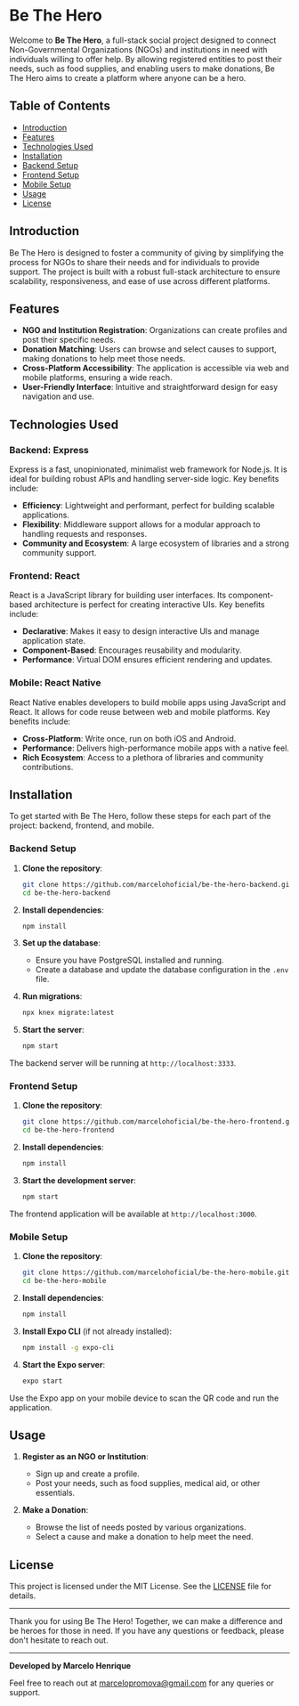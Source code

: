 # Be The Hero

Welcome to **Be The Hero**, a full-stack social project designed to connect Non-Governmental Organizations (NGOs) and institutions in need with individuals willing to offer help. By allowing registered entities to post their needs, such as food supplies, and enabling users to make donations, Be The Hero aims to create a platform where anyone can be a hero.

## Table of Contents

- [Introduction](#introduction)
- [Features](#features)
- [Technologies Used](#technologies-used)
- [Installation](#installation)
- [Backend Setup](#backend-setup)
- [Frontend Setup](#frontend-setup)
- [Mobile Setup](#mobile-setup)
- [Usage](#usage)
- [License](#license)

## Introduction

Be The Hero is designed to foster a community of giving by simplifying the process for NGOs to share their needs and for individuals to provide support. The project is built with a robust full-stack architecture to ensure scalability, responsiveness, and ease of use across different platforms.

## Features

- **NGO and Institution Registration**: Organizations can create profiles and post their specific needs.
- **Donation Matching**: Users can browse and select causes to support, making donations to help meet those needs.
- **Cross-Platform Accessibility**: The application is accessible via web and mobile platforms, ensuring a wide reach.
- **User-Friendly Interface**: Intuitive and straightforward design for easy navigation and use.

## Technologies Used

### Backend: Express

Express is a fast, unopinionated, minimalist web framework for Node.js. It is ideal for building robust APIs and handling server-side logic. Key benefits include:
- **Efficiency**: Lightweight and performant, perfect for building scalable applications.
- **Flexibility**: Middleware support allows for a modular approach to handling requests and responses.
- **Community and Ecosystem**: A large ecosystem of libraries and a strong community support.

### Frontend: React

React is a JavaScript library for building user interfaces. Its component-based architecture is perfect for creating interactive UIs. Key benefits include:
- **Declarative**: Makes it easy to design interactive UIs and manage application state.
- **Component-Based**: Encourages reusability and modularity.
- **Performance**: Virtual DOM ensures efficient rendering and updates.

### Mobile: React Native

React Native enables developers to build mobile apps using JavaScript and React. It allows for code reuse between web and mobile platforms. Key benefits include:
- **Cross-Platform**: Write once, run on both iOS and Android.
- **Performance**: Delivers high-performance mobile apps with a native feel.
- **Rich Ecosystem**: Access to a plethora of libraries and community contributions.

## Installation

To get started with Be The Hero, follow these steps for each part of the project: backend, frontend, and mobile.

### Backend Setup

1. **Clone the repository**:
   ```bash
   git clone https://github.com/marcelohoficial/be-the-hero-backend.git
   cd be-the-hero-backend
   ```

2. **Install dependencies**:
   ```bash
   npm install
   ```

3. **Set up the database**:
   - Ensure you have PostgreSQL installed and running.
   - Create a database and update the database configuration in the `.env` file.

4. **Run migrations**:
   ```bash
   npx knex migrate:latest
   ```

5. **Start the server**:
   ```bash
   npm start
   ```

The backend server will be running at `http://localhost:3333`.

### Frontend Setup

1. **Clone the repository**:
   ```bash
   git clone https://github.com/marcelohoficial/be-the-hero-frontend.git
   cd be-the-hero-frontend
   ```

2. **Install dependencies**:
   ```bash
   npm install
   ```

3. **Start the development server**:
   ```bash
   npm start
   ```

The frontend application will be available at `http://localhost:3000`.

### Mobile Setup

1. **Clone the repository**:
   ```bash
   git clone https://github.com/marcelohoficial/be-the-hero-mobile.git
   cd be-the-hero-mobile
   ```

2. **Install dependencies**:
   ```bash
   npm install
   ```

3. **Install Expo CLI** (if not already installed):
   ```bash
   npm install -g expo-cli
   ```

4. **Start the Expo server**:
   ```bash
   expo start
   ```

Use the Expo app on your mobile device to scan the QR code and run the application.

## Usage

1. **Register as an NGO or Institution**:
   - Sign up and create a profile.
   - Post your needs, such as food supplies, medical aid, or other essentials.

2. **Make a Donation**:
   - Browse the list of needs posted by various organizations.
   - Select a cause and make a donation to help meet the need.

## License

This project is licensed under the MIT License. See the [LICENSE](LICENSE) file for details.

---

Thank you for using Be The Hero! Together, we can make a difference and be heroes for those in need. If you have any questions or feedback, please don't hesitate to reach out.

---

**Developed by Marcelo Henrique**

Feel free to reach out at marcelopromova@gmail.com for any queries or support.
